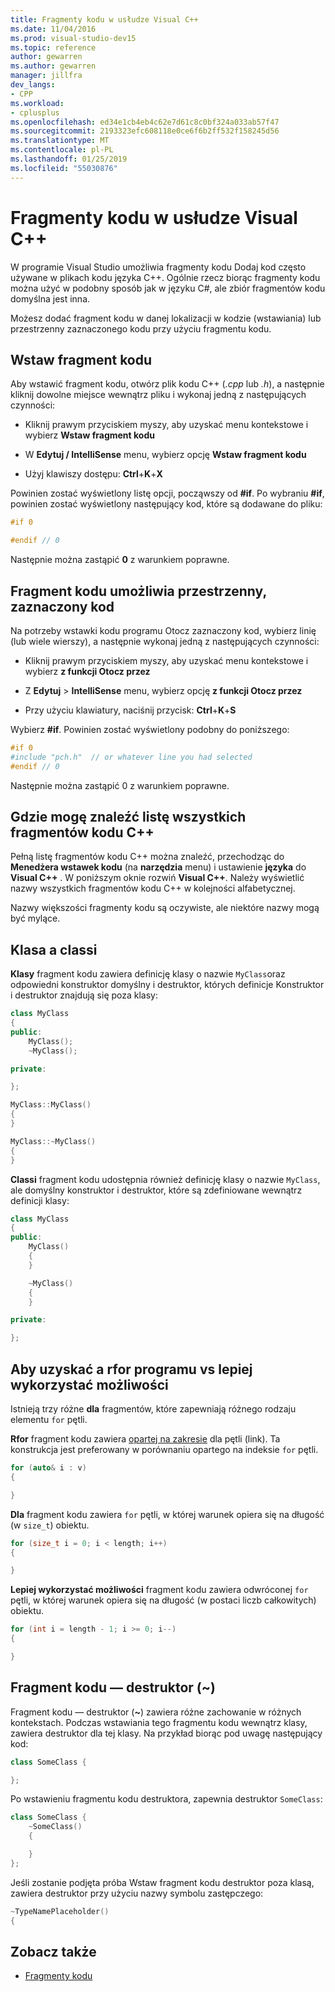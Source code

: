 ```yaml
---
title: Fragmenty kodu w usłudze Visual C++
ms.date: 11/04/2016
ms.prod: visual-studio-dev15
ms.topic: reference
author: gewarren
ms.author: gewarren
manager: jillfra
dev_langs:
- CPP
ms.workload:
- cplusplus
ms.openlocfilehash: ed34e1cb4eb4c62e7d61c8c0bf324a033ab57f47
ms.sourcegitcommit: 2193323efc608118e0ce6f6b2ff532f158245d56
ms.translationtype: MT
ms.contentlocale: pl-PL
ms.lasthandoff: 01/25/2019
ms.locfileid: "55030876"
---
```

# <a name="visual-c-code-snippets"></a>Fragmenty kodu w usłudze Visual C++

W programie Visual Studio umożliwia fragmenty kodu Dodaj kod często używane w plikach kodu języka C++. Ogólnie rzecz biorąc fragmenty kodu można użyć w podobny sposób jak w języku C#, ale zbiór fragmentów kodu domyślna jest inna.

Możesz dodać fragment kodu w danej lokalizacji w kodzie (wstawiania) lub przestrzenny zaznaczonego kodu przy użyciu fragmentu kodu.

## <a name="insert-a-code-snippet"></a>Wstaw fragment kodu

Aby wstawić fragment kodu, otwórz plik kodu C++ (*.cpp* lub *.h*), a następnie kliknij dowolne miejsce wewnątrz pliku i wykonaj jedną z następujących czynności:

- Kliknij prawym przyciskiem myszy, aby uzyskać menu kontekstowe i wybierz **Wstaw fragment kodu**

- W **Edytuj / IntelliSense** menu, wybierz opcję **Wstaw fragment kodu**

- Użyj klawiszy dostępu: **Ctrl**+**K**+**X**

Powinien zostać wyświetlony listę opcji, począwszy od **#if**. Po wybraniu **#if**, powinien zostać wyświetlony następujący kod, które są dodawane do pliku:

```cpp
#if 0

#endif // 0
```

Następnie można zastąpić **0** z warunkiem poprawne.

## <a name="use-a-code-snippet-to-surround-selected-code"></a>Fragment kodu umożliwia przestrzenny, zaznaczony kod

Na potrzeby wstawki kodu programu Otocz zaznaczony kod, wybierz linię (lub wiele wierszy), a następnie wykonaj jedną z następujących czynności:

- Kliknij prawym przyciskiem myszy, aby uzyskać menu kontekstowe i wybierz **z funkcji Otocz przez**

- Z **Edytuj** > **IntelliSense** menu, wybierz opcję **z funkcji Otocz przez**

- Przy użyciu klawiatury, naciśnij przycisk: **Ctrl**+**K**+**S**

Wybierz **#if**. Powinien zostać wyświetlony podobny do poniższego:

```cpp
#if 0
#include "pch.h"  // or whatever line you had selected
#endif // 0
```

Następnie można zastąpić 0 z warunkiem poprawne.

## <a name="where-can-i-find-a-complete-list-of-the-c-code-snippets"></a>Gdzie mogę znaleźć listę wszystkich fragmentów kodu C++

Pełną listę fragmentów kodu C++ można znaleźć, przechodząc do **Menedżera wstawek kodu** (na **narzędzia** menu) i ustawienie **języka** do **Visual C++** . W poniższym oknie rozwiń **Visual C++**. Należy wyświetlić nazwy wszystkich fragmentów kodu C++ w kolejności alfabetycznej.

Nazwy większości fragmenty kodu są oczywiste, ale niektóre nazwy mogą być mylące.

## <a name="class-vs-classi"></a>Klasa a classi

**Klasy** fragment kodu zawiera definicję klasy o nazwie `MyClass`oraz odpowiedni konstruktor domyślny i destruktor, których definicje Konstruktor i destruktor znajdują się poza klasy:

```cpp
class MyClass
{
public:
    MyClass();
    ~MyClass();

private:

};

MyClass::MyClass()
{
}

MyClass::~MyClass()
{
}
```

**Classi** fragment kodu udostępnia również definicję klasy o nazwie `MyClass`, ale domyślny konstruktor i destruktor, które są zdefiniowane wewnątrz definicji klasy:

```cpp
class MyClass
{
public:
    MyClass()
    {
    }

    ~MyClass()
    {
    }

private:

};
```

## <a name="for-vs-forr-vs-rfor"></a>Aby uzyskać a rfor programu vs lepiej wykorzystać możliwości

Istnieją trzy różne **dla** fragmentów, które zapewniają różnego rodzaju elementu `for` pętli.

**Rfor** fragment kodu zawiera [opartej na zakresie](/cpp/cpp/range-based-for-statement-cpp) dla pętli (link). Ta konstrukcja jest preferowany w porównaniu opartego na indeksie `for` pętli.

```cpp
for (auto& i : v)
{

}
```

**Dla** fragment kodu zawiera `for` pętli, w której warunek opiera się na długość (w `size_t`) obiektu.

```cpp
for (size_t i = 0; i < length; i++)
{

}
```

**Lepiej wykorzystać możliwości** fragment kodu zawiera odwróconej `for` pętli, w której warunek opiera się na długość (w postaci liczb całkowitych) obiektu.

```cpp
for (int i = length - 1; i >= 0; i--)
{

}
```

## <a name="the-destructor-snippet-"></a>Fragment kodu — destruktor (~)

Fragment kodu — destruktor (**~**) zawiera różne zachowanie w różnych kontekstach. Podczas wstawiania tego fragmentu kodu wewnątrz klasy, zawiera destruktor dla tej klasy. Na przykład biorąc pod uwagę następujący kod:

```cpp
class SomeClass {

};
```

Po wstawieniu fragmentu kodu destruktora, zapewnia destruktor `SomeClass`:

```cpp
class SomeClass {
    ~SomeClass()
    {

    }
};
```

Jeśli zostanie podjęta próba Wstaw fragment kodu destruktor poza klasą, zawiera destruktor przy użyciu nazwy symbolu zastępczego:

```cpp
~TypeNamePlaceholder()
{
```

## <a name="see-also"></a>Zobacz także

- [Fragmenty kodu](../ide/code-snippets.md)